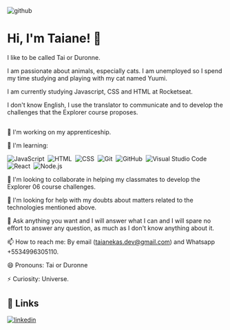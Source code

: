 
![github](https://github.com/taianekarine/taianekarine/assets/94652702/dfe4a63f-cd38-4e3f-9306-fe705e8b5274)



# Hi, I'm Taiane! 👋

I like to be called Tai or Duronne.

I am passionate about animals, especially cats. I am unemployed so I spend my time studying and playing with my cat named Yuumi.

I am currently studying Javascript, CSS and HTML at Rocketseat.

I don't know English, I use the translator to communicate and to develop the challenges that the Explorer course proposes.
## 
🔭 I'm working on my apprenticeship.

🌱 I'm learning:

![JavaScript](https://img.shields.io/badge/-JavaScript-05122A?style=flat&logo=javascript)&nbsp;
![HTML](https://img.shields.io/badge/-HTML-05122A?style=flat&logo=HTML5)&nbsp;
![CSS](https://img.shields.io/badge/-CSS-05122A?style=flat&logo=CSS3&logoColor=1572B6)&nbsp;
![Git](https://img.shields.io/badge/-Git-05122A?style=flat&logo=git)&nbsp;
![GitHub](https://img.shields.io/badge/-GitHub-05122A?style=flat&logo=github)&nbsp;
![Visual Studio Code](https://img.shields.io/badge/-Visual%20Studio%20Code-05122A?style=flat&logo=visual-studio-code&logoColor=007ACC)&nbsp;
![React](https://img.shields.io/badge/-React-05122A?style=flat&logo=react)&nbsp;
![Node.js](https://img.shields.io/badge/-Node.js-05122A?style=flat&logo=node.js)&nbsp;

👯 I'm looking to collaborate in helping my classmates to develop the Explorer 06 course challenges.

🤔 I'm looking for help with my doubts about matters related to the technologies mentioned above.

💬 Ask anything you want and I will answer what I can and I will spare no effort to answer any question, as much as I don't know anything about it.

📫 How to reach me: By email (taianekas.dev@gmail.com) and Whatsapp +5534996305110.

😄 Pronouns: Tai or Duronne

⚡ Curiosity: Universe.
## 🔗 Links
[![linkedin](https://img.shields.io/badge/linkedin-0A66C2?style=for-the-badge&logo=linkedin&logoColor=white)](https://www.linkedin.com/in/taiane-karine-ab583b123/)


